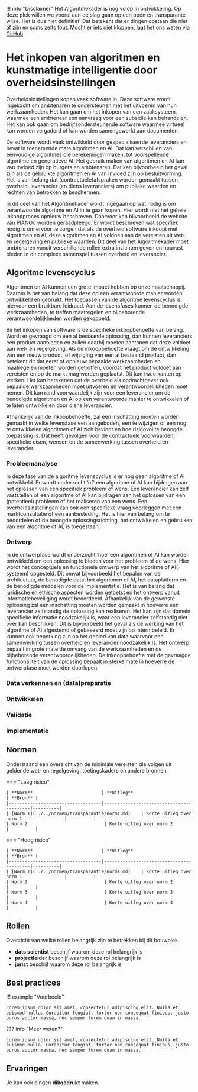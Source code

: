 !!! info "Disclaimer"
Het Algoritmekader is nog volop in ontwikkeling. Op deze plek willen we vooral aan de slag gaan op een open en transparante wijze. Het is dus niet definitief. Dat betekent dat er dingen opstaan die niet af zijn en soms zelfs fout. Mocht er iets niet kloppen, laat het ons weten via [GitHub](https://github.com/MinBZK/Algoritmekader).

# Het inkopen van algoritmen en kunstmatige intelligentie door overheidsinstellingen
Overheidsinstellingen kopen vaak software in. Deze software wordt ingekocht om ambtenaren te ondersteunen met het uitvoeren van hun werkzaamheden. Het kan gaan om het inkopen van een zaaksysteem, waarmee een ambtenaar een aanvraag voor een subsidie kan behandelen. Het kan ook gaan om bedrijfsondersteunende software waarmee virtueel kan worden vergaderd of kan worden samengewerkt aan documenten. 

De software wordt vaak ontwikkeld door gespecialiseerde leveranciers en bevat in toenemende mate algoritmen en AI. Dat kan verschillen van eenvoudige algoritmes die berekeningen maken, tot voorspellende algoritme en generatieve AI. Het gebruik maken van algoritmen en AI kan van invloed zijn op burgers en ambtenaren. Dat kan bijvoorbeeld het geval zijn als de gebruikte algoritmen en AI van invloed zijn op besluitvorming. Het is van belang dat (contractuele)afspraken worden gemaakt tussen overheid, leverancier (en diens leveranciers) om publieke waarden en rechten van betrokken te beschermen. 

In dit deel van het Algoritmekader wordt ingegaan op wat nodig is om verantwoorde algoritme en AI in te gaan kopen. Hier wordt niet het gehele inkoopproces opnieuw beschreven. Daarvoor kan bijvoorbeeld de website van PIANOo worden geraadpleegd. Er wordt beschreven wat specifiek nodig is om ervoor te zorgen dat als de overheid software inkoopt met algoritmen en AI, deze algoritmen en AI voldoen aan de vereisten uit wet- en regelgeving en publieke waarden. Dit deel van het Algoritmekader moet ambtenaren vanuit verschillende rollen extra inzichten geven en houvast bieden in dit complexe samenspel tussen overheid en leverancier. 

## Algoritme levenscyclus
Algoritmen en AI kunnen een grote impact hebben op onze maatschappij. Daarom is het van belang dat deze op een verantwoorde manier worden ontwikkeld en gebruikt. Het toepassen van de algoritme levenscyclus is hiervoor een bruikbare leidraad. Aan de levensfases kunnen de benodigde werkzaamheden, te treffen maatregelen en bijbehorende verantwoordelijkheden worden gekoppeld.  

Bij het inkopen van software is de specifieke inkoopbehoefte van belang. Wordt er gevraagd om een al bestaande oplossing, dan kunnen leveranciers een product aanbieden en zullen daarbij moeten aantonen dat deze voldoet aan wet- en regelgeving. Als de inkoopbehoefte vraagt om de ontwikkeling van een nieuw product, of wijziging van een al bestaand product, dan betekent dit dat eerst of opnieuw bepaalde werkzaamheden en maatregelen moeten worden getroffen, vóórdat het product voldoet aan vereisten en op de markt mag worden geplaatst. Dit kan twee kanten op werken. Het kan betekenen dat de overheid als opdrachtgever ook bepaalde werkzaamheden moet uitvoeren en verantwoordelijkheden moet nemen. Dit kan rand voorwaardelijk zijn voor een leverancier om de benodigde algoritmen en AI op een verantwoorde manier te ontwikkelen of te laten ontwikkelen door diens leverancier. 

Afhankelijk van de inkoopbehoefte, zal een inschatting moeten worden gemaakt in welke levensfase een aangeboden, een te wijzigen of een nog te ontwikkelen algoritmen of AI zich bevindt en hoe risicovol te beoogde toepassing is. Dat heeft gevolgen voor de contractuele voorwaarden, specifieke eisen, wensen en de samenwerking tussen overheid en leverancier. 

### Probleemanalyse
In deze fase van de algoritme levenscyclus is er nog geen algoritme of AI ontwikkeld. Er wordt onderzocht ‘of’ een algoritme of AI kan bijdragen aan het oplossen van een specifiek probleem of wens. Een leverancier kan zelf vaststellen of een algoritme of AI kan bijdragen aan het oplossen van een (potentieel) probleem of het realiseren van een wens. Een overheidsinstellingen kan ook een specifieke vraag voorleggen met een marktconsultatie of een aanbesteding. Het is hier van belang om te beoordelen of de beoogde oplossingsrichting, het ontwikkelen en gebruiken van een algoritme of AI, is toegestaan. 

### Ontwerp
In de ontwerpfase wordt onderzocht ‘hoe’ een algoritmen of AI kan worden ontwikkeld om een oplossing te bieden voor het probleem of de wens. Hier wordt het conceptuele en functionele ontwerp van het algoritme of AI(-systeem) opgesteld. Dit omvat bijvoorbeeld het bepalen van de architectuur, de benodigde data, het algoritmen of AI, het dataplatform en de benodigde middelen voor de implementatie. Het is van belang dat juridische en ethische aspecten worden getoetst en het ontwerp vanuit informatiebeveiliging wordt beoordeeld. 
Afhankelijk van de gewenste oplossing zal een inschatting moeten worden gemaakt in hoeverre een leverancier zelfstandig de oplossing kan realiseren. Het kan zijn dat domein specifieke informatie noodzakelijk is, waar een leverancier zelfstandig niet over kan beschikken. Dit is bijvoorbeeld het geval als de werking van het algoritme of AI afgestemd of gebaseerd moet zijn op intern beleid. Er kunnen ook beperking zijn op het gebied van data waarvoor een samenwerking tussen overheid en leverancier noodzakelijk is. 
Het ontwerp bepaalt in grote mate de omvang van de werkzaamheden en de bijbehorende verantwoordelijkheden. De inkoopbehoefte met de gevraagde functionaliteit van de oplossing bepaalt in sterke mate in hoeverre de ontwerpfase moet worden doorlopen. 


### Data verkennen en (data)preparatie


### Ontwikkelen


### Validatie



### Implementatie


## Normen

Onderstaand een overzicht van de minimale vereisten die volgen uit geldende wet- en regelgeving, toetingskaders en andere bronnen

=== "Laag risico" 

    | **Norm**                          | **Uitleg**                               | **Bron** |
    |-----------------------------------|------------------------------------------|----------|
    | [Norm 1](../../normen/transparantie/norm1.md)    | Korte uitleg over norm 1                |          |
    | Norm 2                             | Korte uitleg over norm 2                |          |
    
=== "Hoog risico"

    | **Norm**                          | **Uitleg**                               | **Bron** |
    |-----------------------------------|------------------------------------------|----------|
    | [Norm 1](../../normen/transparantie/norm1.md)    | Korte uitleg over norm 1                |          |
    | Norm 2                             | Korte uitleg over norm 2                |          |
    | Norm 3                             | Korte uitleg over norm 3                |          |
    | Norm 4                             | Korte uitleg over norm 4                |          |


## Rollen
Overzicht van welke rollen belangrijk zijn te betrekken bij dit bouwblok. 

<div class="grid cards" markdown>

- __dats scientist__ beschijf waarom deze rol belangrijk is
- __projectleider__ beschijf waarom deze rol belangrijk is
- __jurist__ beschijf waarom deze rol belangrijk is

</div>

## Best practices


!!! example "Voorbeeld"

    Lorem ipsum dolor sit amet, consectetur adipiscing elit. Nulla et
    euismod nulla. Curabitur feugiat, tortor non consequat finibus, justo
    purus auctor massa, nec semper lorem quam in massa.

??? info "Meer weten?"

    Lorem ipsum dolor sit amet, consectetur adipiscing elit. Nulla et
    euismod nulla. Curabitur feugiat, tortor non consequat finibus, justo
    purus auctor massa, nec semper lorem quam in massa.

## Ervaringen

Je kan ook dingen **dikgedrukt** maken. 
